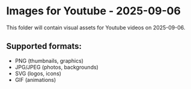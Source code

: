 # Images for Youtube - 2025-09-06

This folder will contain visual assets for Youtube videos on 2025-09-06.

## Supported formats:
- PNG (thumbnails, graphics)
- JPG/JPEG (photos, backgrounds)
- SVG (logos, icons)
- GIF (animations)
